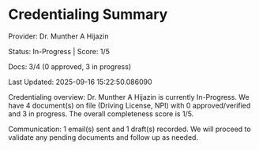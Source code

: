 # Credentialing Summary

Provider: Dr. Munther A Hijazin

Status: In-Progress | Score: 1/5

Docs: 3/4 (0 approved, 3 in progress)

Last Updated: 2025-09-16 15:22:50.086090

Credentialing overview: Dr. Munther A Hijazin is currently In-Progress. We have 4 document(s) on file (Driving License, NPI) with 0 approved/verified and 3 in progress. The overall completeness score is 1/5.

Communication: 1 email(s) sent and 1 draft(s) recorded. We will proceed to validate any pending documents and follow up as needed.
